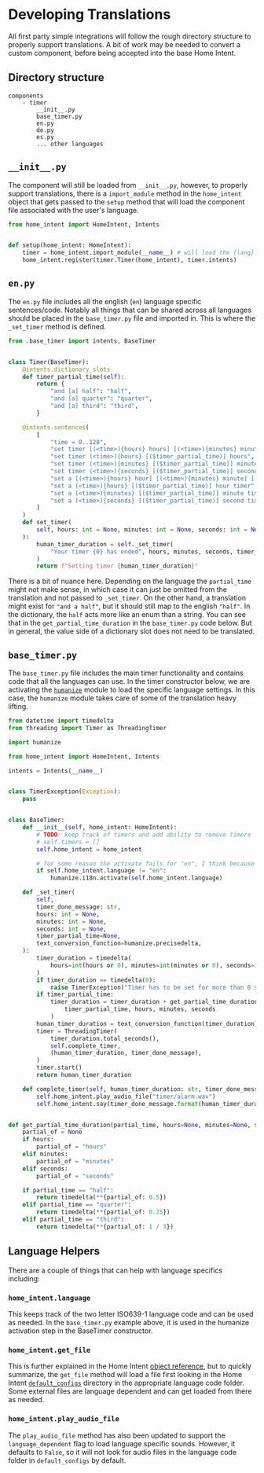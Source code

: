 # Developing Translations
All first party simple integrations will follow the rough directory structure to properly support translations. A bit of work may be needed to convert a custom component, before being accepted into the base Home Intent.

## Directory structure
```
components
	- timer
		__init__.py
		base_timer.py
		en.py
		de.py
		es.py
		... other languages
```

## `__init__.py`
The component will still be loaded from `__init__.py`, however, to properly support translations, there is a `import_module` method in the `home_intent` object that gets passed to the `setup` method that will load the component file associated with the user's language.

```python hl_lines="5"
from home_intent import HomeIntent, Intents


def setup(home_intent: HomeIntent):
    timer = home_intent.import_module(__name__) # will load the {lang}.py
    home_intent.register(timer.Timer(home_intent), timer.intents)
```

## `en.py`
The `en.py` file includes all the english (`en`) language specific sentences/code. Notably all things that can be shared across all languages should be placed in the `base_timer.py` file and imported in. This is where the `_set_timer` method is defined.
```python
from .base_timer import intents, BaseTimer


class Timer(BaseTimer):
    @intents.dictionary_slots
    def timer_partial_time(self):
        return {
            "and [a] half": "half",
            "and [a] quarter": "quarter",
            "and [a] third": "third",
        }

    @intents.sentences(
        [
            "time = 0..128",
            "set timer [(<time>){hours} hours] [(<time>){minutes} minutes] [(<time>){seconds} seconds]",
            "set timer (<time>){hours} [($timer_partial_time)] hours",
            "set timer (<time>){minutes} [($timer_partial_time)] minutes",
            "set timer (<time>){seconds} [($timer_partial_time)] seconds",
            "set a [(<time>){hours} hour] [(<time>){minutes} minute] [(<time>){seconds} second] timer",
            "set a (<time>){hours} [($timer_partial_time)] hour timer",
            "set a (<time>){minutes} [($timer_partial_time)] minute timer",
            "set a (<time>){seconds} [($timer_partial_time)] second timer",
        ]
    )
    def set_timer(
        self, hours: int = None, minutes: int = None, seconds: int = None, timer_partial_time=None
    ):
        human_timer_duration = self._set_timer(
            "Your timer {0} has ended", hours, minutes, seconds, timer_partial_time
        )
        return f"Setting timer {human_timer_duration}"


```

There is a bit of nuance here. Depending on the language the `partial_time` might not make sense, in which case it can just be omitted from the translation and not passed to `_set_timer`. On the other hand, a translation might exist for `"and a half"`, but it should still map to the english `"half"`. In the dictionary, the `half` acts more like an enum than a string. You can see that in the `get_partial_time_duration` in the `base_timer.py` code below. But in general, the value side of a dictionary slot does not need to be translated.

## `base_timer.py`
The `base_timer.py` file includes the main timer functionality and contains code that all the languages can use. In the timer constructor below, we are activating the [`humanize`](https://github.com/jmoiron/humanize) module to load the specific language settings. In this case, the `humanize` module takes care of some of the translation heavy lifting. 
```python
from datetime import timedelta
from threading import Timer as ThreadingTimer

import humanize

from home_intent import HomeIntent, Intents

intents = Intents(__name__)


class TimerException(Exception):
    pass


class BaseTimer:
    def __init__(self, home_intent: HomeIntent):
        # TODO: keep track of timers and add ability to remove timers
        # self.timers = []
        self.home_intent = home_intent

        # for some reason the activate fails for "en", I think because it's not a "translation"
        if self.home_intent.language != "en":
            humanize.i18n.activate(self.home_intent.language)

    def _set_timer(
        self,
        timer_done_message: str,
        hours: int = None,
        minutes: int = None,
        seconds: int = None,
        timer_partial_time=None,
        text_conversion_function=humanize.precisedelta,
    ):
        timer_duration = timedelta(
            hours=int(hours or 0), minutes=int(minutes or 0), seconds=int(seconds or 0),
        )
        if timer_duration == timedelta(0):
            raise TimerException("Timer has to be set for more than 0 seconds")
        if timer_partial_time:
            timer_duration = timer_duration + get_partial_time_duration(
                timer_partial_time, hours, minutes, seconds
            )
        human_timer_duration = text_conversion_function(timer_duration)
        timer = ThreadingTimer(
            timer_duration.total_seconds(),
            self.complete_timer,
            (human_timer_duration, timer_done_message),
        )
        timer.start()
        return human_timer_duration

    def complete_timer(self, human_timer_duration: str, timer_done_message: str):
        self.home_intent.play_audio_file("timer/alarm.wav")
        self.home_intent.say(timer_done_message.format(human_timer_duration))


def get_partial_time_duration(partial_time, hours=None, minutes=None, seconds=None):
    partial_of = None
    if hours:
        partial_of = "hours"
    elif minutes:
        partial_of = "minutes"
    elif seconds:
        partial_of = "seconds"

    if partial_time == "half":
        return timedelta(**{partial_of: 0.5})
    elif partial_time == "quarter":
        return timedelta(**{partial_of: 0.25})
    elif partial_time == "third":
        return timedelta(**{partial_of: 1 / 3})

```

## Language Helpers
There are a couple of things that can help with language specifics including:

### `home_intent.language`
This keeps track of the two letter ISO639-1 language code and can be used as needed. In the `base_timer.py` example above, it is used in the humanize activation step in the BaseTimer constructor.

### `home_intent.get_file`
This is further explained in the Home Intent [object reference](../api/home-intent-object.md#home_intentget_filefilename-language_dependenttrue), but to quickly summarize, the `get_file` method will load a file first looking in the Home Intent [`default_configs`](https://github.com/JarvyJ/HomeIntent/tree/main/home_intent/default_configs) directory in the appropriate language code folder. Some external files are language dependent and can get loaded from there as needed.

### `home_intent.play_audio_file`
The `play_audio_file` method has also been updated to support the `language_dependent` flag to load language specific sounds. However, it defaults to `False`, so it will not look for audio files in the language code folder in `default_configs` by default.